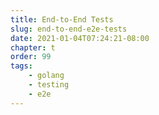 ```yaml
---
title: End-to-End Tests
slug: end-to-end-e2e-tests
date: 2021-01-04T07:24:21-08:00
chapter: t
order: 99
tags:
    - golang
    - testing
    - e2e
---
```



